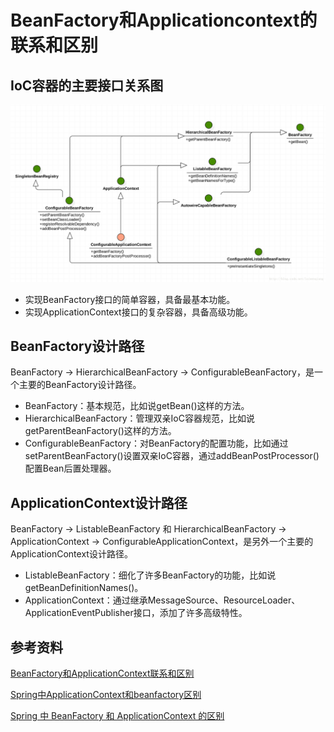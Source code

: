 # BeanFactory和Applicationcontext的联系和区别

## IoC容器的主要接口关系图

![IoC容器的主要接口关系图](images/beanfactory-vs-applicationcontext.png)

- 实现BeanFactory接口的简单容器，具备最基本功能。
- 实现ApplicationContext接口的复杂容器，具备高级功能。


## BeanFactory设计路径

BeanFactory -> HierarchicalBeanFactory -> ConfigurableBeanFactory，是一个主要的BeanFactory设计路径。

- BeanFactory：基本规范，比如说getBean()这样的方法。
- HierarchicalBeanFactory：管理双亲IoC容器规范，比如说getParentBeanFactory()这样的方法。
- ConfigurableBeanFactory：对BeanFactory的配置功能，比如通过setParentBeanFactory()设置双亲IoC容器，通过addBeanPostProcessor()配置Bean后置处理器。


## ApplicationContext设计路径

BeanFactory -> ListableBeanFactory 和 HierarchicalBeanFactory -> ApplicationContext -> ConfigurableApplicationContext，是另外一个主要的ApplicationContext设计路径。

- ListableBeanFactory：细化了许多BeanFactory的功能，比如说getBeanDefinitionNames()。
- ApplicationContext：通过继承MessageSource、ResourceLoader、ApplicationEventPublisher接口，添加了许多高级特性。


## 参考资料
[BeanFactory和ApplicationContext联系和区别](https://blog.csdn.net/laiwenqiang/article/details/54693069)

[Spring中ApplicationContext和beanfactory区别](https://blog.csdn.net/hi_kevin/article/details/7325554)

[Spring 中 BeanFactory 和 ApplicationContext 的区别](http://www.spring4all.com/article/1425)
